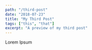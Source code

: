```yaml
---
path: "/third-post"
date: "2018-07-23"
title: "My Third Post"
tags: ["this", "that"]
excerpt: "A preview of my third post"
---
```


Lorem Ipsum
